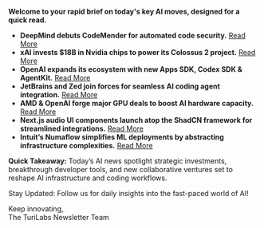 <p><strong>Welcome to your rapid brief on today's key AI moves, designed for a quick read.</strong></p>
<ul>
<li><strong>DeepMind debuts CodeMender for automated code security.</strong> <a href="https://deepmind.google/discover/blog/introducing-codemender-an-ai-agent-for-code-security/">Read More</a></li>
<li><strong>xAI invests $18B in Nvidia chips to power its Colossus 2 project.</strong> <a href="https://www.wsj.com/tech/elon-musk-xai-memphis-tennessee-power-dec4c70d">Read More</a></li>
<li><strong>OpenAI expands its ecosystem with new Apps SDK, Codex SDK &amp; AgentKit.</strong> <a href="https://openai.com/index/introducing-agentkit/">Read More</a></li>
<li><strong>JetBrains and Zed join forces for seamless AI coding agent integration.</strong> <a href="https://blog.jetbrains.com/ai/2025/10/jetbrains-zed-open-interoperability-for-ai-coding-agents-in-your-ide/">Read More</a></li>
<li><strong>AMD &amp; OpenAI forge major GPU deals to boost AI hardware capacity.</strong> <a href="https://www.reuters.com/business/amd-signs-ai-chip-supply-deal-with-openai-gives-it-option-take-10-stake-2025-10-06/">Read More</a></li>
<li><strong>Next.js audio UI components launch atop the ShadCN framework for streamlined integrations.</strong> <a href="https://ui.elevenlabs.io">Read More</a></li>
<li><strong>Intuit’s Numaflow simplifies ML deployments by abstracting infrastructure complexities.</strong> <a href="https://thenewstack.io/intuits-numaflow-abstracts-away-infrastructure-for-ml-engineers/">Read More</a></li>
</ul>
<p><strong>Quick Takeaway:</strong> Today’s AI news spotlight strategic investments, breakthrough developer tools, and new collaborative ventures set to reshape AI infrastructure and coding workflows.</p>
<p>Stay Updated: Follow us for daily insights into the fast-paced world of AI!</p>
<p>Keep innovating,<br />
The TuriLabs Newsletter Team</p>